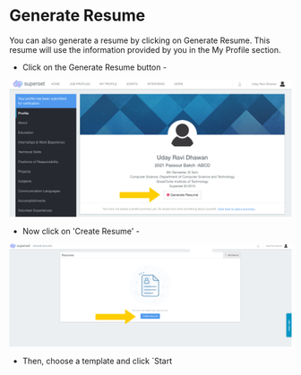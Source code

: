 # Generate Resume

You can also generate a resume by clicking on Generate Resume. This resume will use the information provided by you in the My Profile section. 

* Click on the Generate Resume button -

![](../../.gitbook/assets/image%20%28170%29.png)

* Now click on 'Create Resume' -

![](../../.gitbook/assets/image%20%28167%29.png)

* Then, choose a template and click \`Start 





